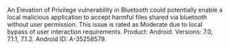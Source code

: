 An Elevation of Privilege vulnerability in Bluetooth could potentially enable a local malicious application to accept harmful files shared via bluetooth without user permission. This issue is rated as Moderate due to local bypass of user interaction requirements. Product: Android. Versions: 7.0, 7.1.1, 7.1.2. Android ID: A-35258579.